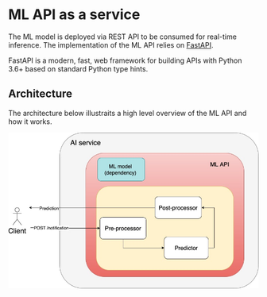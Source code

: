 # ML API as a service

The ML model is deployed via REST API to be consumed for real-time inference. 
The implementation of the ML API relies on [FastAPI](https://fastapi.tiangolo.com/).

FastAPI is a modern, fast, web framework for building APIs with Python 3.6+ based on standard Python type hints.

## Architecture 
The architecture below illustraits a high level overview of the ML API and how it works. 

![ml-api-architecture](/doc/architectures-ml-api.jpg)



